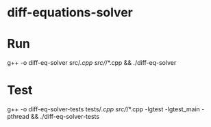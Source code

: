 # diff-equations-solver

# Run

g++ -o diff-eq-solver src/*.cpp src/*/*.cpp && ./diff-eq-solver

# Test

g++ -o diff-eq-solver-tests tests/*.cpp src/*/*.cpp -lgtest -lgtest_main -pthread && ./diff-eq-solver-tests
